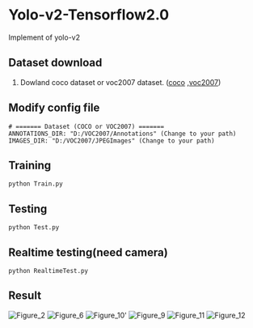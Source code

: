 # Yolo-v2-Tensorflow2.0
Implement of yolo-v2

## Dataset download
1. Dowland coco dataset or voc2007 dataset. ([coco](https://cocodataset.org/#download) ,[voc2007](https://pjreddie.com/projects/pascal-voc-dataset-mirror/))

## Modify config file
    # ======= Dataset (COCO or VOC2007) =======
    ANNOTATIONS_DIR: "D:/VOC2007/Annotations" (Change to your path)
    IMAGES_DIR: "D:/VOC2007/JPEGImages" (Change to your path)

## Training
    python Train.py

## Testing
    python Test.py

## Realtime testing(need camera)
    python RealtimeTest.py

## Result
![Figure_2](https://github.com/Zhong-Zi-Zeng/Yolo-v2-Tensorflow2.0/assets/102845636/49b17b84-8c1e-4e5c-95a5-a742ede20f3e)
![Figure_6](https://github.com/Zhong-Zi-Zeng/Yolo-v2-Tensorflow2.0/assets/102845636/2c7de20f-a8ce-410d-83aa-9526e0afff54)
![Figure_10'](https://github.com/Zhong-Zi-Zeng/Yolo-v2-Tensorflow2.0/assets/102845636/fc8ec0f2-4ffa-4aeb-ab00-bf2bc1b3a560)
![Figure_9](https://github.com/Zhong-Zi-Zeng/Yolo-v2-Tensorflow2.0/assets/102845636/94f5f313-0265-4043-94aa-14c77e36a002)
![Figure_11](https://github.com/Zhong-Zi-Zeng/Yolo-v2-Tensorflow2.0/assets/102845636/0275dc4d-220f-4fdc-ac96-673a7b00839a)
![Figure_12](https://github.com/Zhong-Zi-Zeng/Yolo-v2-Tensorflow2.0/assets/102845636/f7b06527-8547-4a04-bcfb-b0ad7f191c96)
